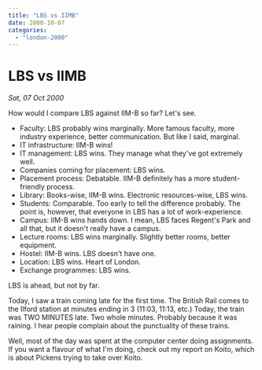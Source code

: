 ```yaml
---
title: "LBS vs IIMB"
date: 2000-10-07
categories: 
  - "london-2000"
---
```


# LBS vs IIMB

*Sat, 07 Oct 2000*

How would I compare LBS against IIM-B so far? Let's see.

- Faculty: LBS probably wins marginally. More famous faculty, more industry experience, better communication. But like I said, marginal.
- IT infrastructure: IIM-B wins!
- IT management: LBS wins. They manage what they've got extremely well.
- Companies coming for placement: LBS wins.
- Placement process: Debatable. IIM-B definitely has a more student-friendly process.
- Library: Books-wise, IIM-B wins. Electronic resources-wise, LBS wins.
- Students: Comparable. Too early to tell the difference probably. The point is, however, that everyone in LBS has a lot of work-experience.
- Campus: IIM-B wins hands down. I mean, LBS faces Regent's Park and all that, but it doesn't really have a campus.
- Lecture rooms: LBS wins marginally. Slightly better rooms, better equipment.
- Hostel: IIM-B wins. LBS doesn't have one.
- Location: LBS wins. Heart of London.
- Exchange programmes: LBS wins.

LBS is ahead, but not by far.

Today, I saw a train coming late for the first time. The British Rail comes to the Ilford station at minutes ending in 3 (11:03, 11:13, etc.) Today, the train was TWO MINUTES late. Two whole minutes. Probably because it was raining. I hear people complain about the punctuality of these trains.

Well, most of the day was spent at the computer center doing assignments. If you want a flavour of what I'm doing, check out my report on Koito, which is about Pickens trying to take over Koito.